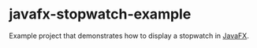 javafx-stopwatch-example
========================

Example project that demonstrates how to display a stopwatch in [JavaFX](https://openjfx.io/).
